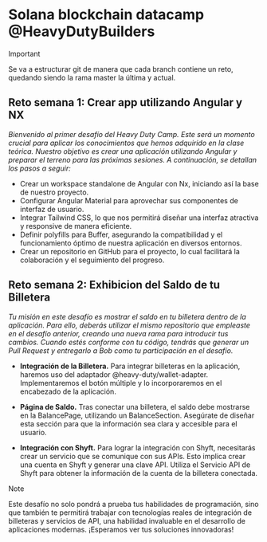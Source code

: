 # Solana blockchain datacamp @HeavyDutyBuilders

> [!IMPORTANT]  
> Se va a estructurar git de manera que cada branch contiene un reto, quedando siendo la rama master la última y actual.

## Reto semana 1: Crear app utilizando Angular y NX
*Bienvenido al primer desafío del Heavy Duty Camp. Este será un momento crucial para aplicar los conocimientos que hemos adquirido en la clase teórica. Nuestro objetivo es crear una aplicación utilizando Angular y preparar el terreno para las próximas sesiones. A continuación, se detallan los pasos a seguir:*

+ Crear un workspace standalone de Angular con Nx, iniciando así la base de nuestro proyecto.
+ Configurar Angular Material para aprovechar sus componentes de interfaz de usuario.
+ Integrar Tailwind CSS, lo que nos permitirá diseñar una interfaz atractiva y responsive de manera eficiente.
+ Definir polyfills para Buffer, asegurando la compatibilidad y el funcionamiento óptimo de nuestra aplicación en diversos entornos.
+ Crear un repositorio en GitHub para el proyecto, lo cual facilitará la colaboración y el seguimiento del progreso.

## Reto semana 2: Exhibicion del Saldo de tu Billetera
*Tu misión en este desafío es mostrar el saldo en tu billetera dentro de la aplicación. Para ello, deberás utilizar el mismo repositorio que empleaste en el desafío anterior, creando una nueva rama para introducir tus cambios. Cuando estés conforme con tu código, tendrás que generar un Pull Request y entregarlo a Bob como tu participación en el desafío.*

+ **Integración de la Billetera.**
Para integrar billeteras en la aplicación, haremos uso del adaptador @heavy-duty/wallet-adapter. Implementaremos el botón múltiple y lo incorporaremos en el encabezado de la aplicación.

+ **Página de Saldo.**
Tras conectar una billetera, el saldo debe mostrarse en la BalancePage, utilizando un BalanceSection. Asegúrate de diseñar esta sección para que la información sea clara y accesible para el usuario.

+ **Integración con Shyft.**
Para lograr la integración con Shyft, necesitarás crear un servicio que se comunique con sus APIs. Esto implica crear una cuenta en Shyft y generar una clave API. Utiliza el Servicio API de Shyft para obtener la información de la cuenta de la billetera conectada.

> [!NOTE]
> Este desafío no solo pondrá a prueba tus habilidades de programación, sino que también te permitirá trabajar con tecnologías reales de integración de billeteras y servicios de API, una habilidad invaluable en el desarrollo de aplicaciones modernas. ¡Esperamos ver tus soluciones innovadoras!